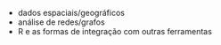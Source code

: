 - dados espaciais/geográficos
- análise de redes/grafos
- R e as formas de integração com outras ferramentas
